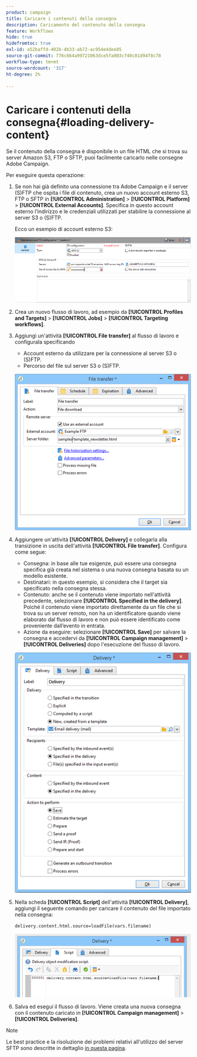 ```yaml
---
product: campaign
title: Caricare i contenuti della consegna
description: Caricamento del contenuto della consegna
feature: Workflows
hide: true
hidefromtoc: true
exl-id: a52baffd-402b-4b33-ab72-ac954e4dee85
source-git-commit: 776c664a99721063dce5fa003cf40c81d94f8c78
workflow-type: tm+mt
source-wordcount: '317'
ht-degree: 2%

---
```


# Caricare i contenuti della consegna{#loading-delivery-content}



Se il contenuto della consegna è disponibile in un file HTML che si trova su server Amazon S3, FTP o SFTP, puoi facilmente caricarlo nelle consegne Adobe Campaign.

Per eseguire questa operazione:

1. Se non hai già definito una connessione tra Adobe Campaign e il server (S)FTP che ospita i file di contenuto, crea un nuovo account esterno S3, FTP o SFTP in **[!UICONTROL Administration]** > **[!UICONTROL Platform]** > **[!UICONTROL External Accounts]**. Specifica in questo account esterno l’indirizzo e le credenziali utilizzati per stabilire la connessione al server S3 o (S)FTP.

   Ecco un esempio di account esterno S3:

   ![](assets/delivery_loadcontent_filetransfertexamples3.png)

1. Crea un nuovo flusso di lavoro, ad esempio da **[!UICONTROL Profiles and Targets]** > **[!UICONTROL Jobs]** > **[!UICONTROL Targeting workflows]**.
1. Aggiungi un&#39;attività **[!UICONTROL File transfer]** al flusso di lavoro e configurala specificando

   * Account esterno da utilizzare per la connessione al server S3 o (S)FTP.
   * Percorso del file sul server S3 o (S)FTP.

   ![](assets/delivery_loadcontent_filetransfertexample.png)

1. Aggiungere un&#39;attività **[!UICONTROL Delivery]** e collegarla alla transizione in uscita dell&#39;attività **[!UICONTROL File transfer]**. Configura come segue:

   * Consegna: in base alle tue esigenze, può essere una consegna specifica già creata nel sistema o una nuova consegna basata su un modello esistente.
   * Destinatari: in questo esempio, si considera che il target sia specificato nella consegna stessa.
   * Contenuto: anche se il contenuto viene importato nell&#39;attività precedente, selezionare **[!UICONTROL Specified in the delivery]**. Poiché il contenuto viene importato direttamente da un file che si trova su un server remoto, non ha un identificatore quando viene elaborato dal flusso di lavoro e non può essere identificato come proveniente dall’evento in entrata.
   * Azione da eseguire: selezionare **[!UICONTROL Save]** per salvare la consegna e accedervi da **[!UICONTROL Campaign management]** > **[!UICONTROL Deliveries]** dopo l&#39;esecuzione del flusso di lavoro.

   ![](assets/delivery_loadcontent_activityexample.png)

1. Nella scheda **[!UICONTROL Script]** dell&#39;attività **[!UICONTROL Delivery]**, aggiungi il seguente comando per caricare il contenuto del file importato nella consegna:

   ```
   delivery.content.html.source=loadFile(vars.filename)
   ```

   ![](assets/delivery_loadcontent_script.png)

1. Salva ed esegui il flusso di lavoro. Viene creata una nuova consegna con il contenuto caricato in **[!UICONTROL Campaign management]** > **[!UICONTROL Deliveries]**.

>[!NOTE]
>
>Le best practice e la risoluzione dei problemi relativi all&#39;utilizzo del server SFTP sono descritte in dettaglio [in questa pagina](../../platform/using/sftp-server-usage.md).
